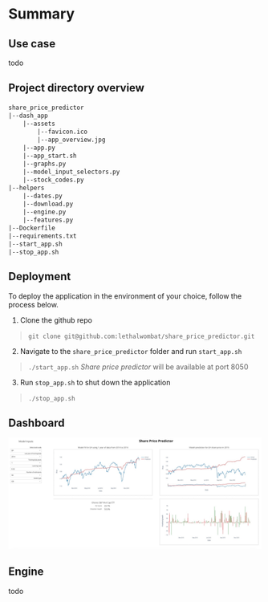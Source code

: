# Summary
## Use case
todo
## Project directory overview
```
share_price_predictor
|--dash_app
    |--assets
        |--favicon.ico
        |--app_overview.jpg
    |--app.py
    |--app_start.sh    
    |--graphs.py  
    |--model_input_selectors.py
    |--stock_codes.py      
|--helpers
    |--dates.py
    |--download.py
    |--engine.py
    |--features.py
|--Dockerfile
|--requirements.txt
|--start_app.sh
|--stop_app.sh
```
## Deployment
To deploy the application in the environment of your choice, follow the process below.

1. Clone the github repo
> `git clone git@github.com:lethalwombat/share_price_predictor.git`

2. Navigate to the `share_price_predictor` folder and run `start_app.sh`
> `./start_app.sh`
> *Share price predictor* will be available at port 8050

3. Run `stop_app.sh` to shut down the application
> `./stop_app.sh`

## Dashboard
![Share Price Predictor](https://github.com/lethalwombat/share_price_predictor/blob/main/dash_app/assets/app_overview.jpg "Share Price Predictor")
## Engine
todo
